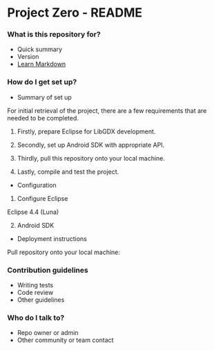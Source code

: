 # Project Zero - README #

### What is this repository for? ###

* Quick summary
* Version
* [Learn Markdown](https://bitbucket.org/tutorials/markdowndemo)

### How do I get set up? ###

* Summary of set up

For initial retrieval of the project, there are a few requirements that are needed to be completed.

1. Firstly, prepare Eclipse for LibGDX development.

2. Secondly, set up Android SDK with appropriate API.

3. Thirdly, pull this repository onto your local machine.

4. Lastly, compile and test the project.

* Configuration

1. Configure Eclipse

Eclipse 4.4 (Luna)

2. Android SDK



* Deployment instructions

Pull repository onto your local machine:


### Contribution guidelines ###

* Writing tests
* Code review
* Other guidelines

### Who do I talk to? ###

* Repo owner or admin
* Other community or team contact